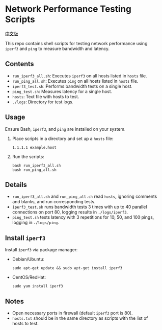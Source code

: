 # Network Performance Testing Scripts
[中文版](./README.md)

This repo contains shell scripts for testing network performance using `iperf3` and `ping` to measure bandwidth and latency.

## Contents

- `run_iperf3_all.sh`: Executes `iperf3` on all hosts listed in `hosts` file.
- `run_ping_all.sh`: Executes `ping` on all hosts listed in `hosts` file.
- `iperf3_test.sh`: Performs bandwidth tests on a single host.
- `ping_test.sh`: Measures latency for a single host.
- `hosts`: Text file with hosts to test.
- `./logs`: Directory for test logs.

## Usage

Ensure Bash, `iperf3`, and `ping` are installed on your system.

1. Place scripts in a directory and set up a `hosts` file:
   ```
   1.1.1.1 example.host
   ```
2. Run the scripts:
   ```
   bash run_iperf3_all.sh
   bash run_ping_all.sh
   ```

## Details

- `run_iperf3_all.sh` and `run_ping_all.sh` read `hosts`, ignoring comments and blanks, and run corresponding tests.
- `iperf3_test.sh` runs bandwidth tests 3 times with up to 40 parallel connections on port 80, logging results in `./logs/iperf3`.
- `ping_test.sh` tests latency with 3 repetitions for 10, 50, and 100 pings, logging in `./logs/ping`.

## Install `iperf3`

Install `iperf3` via package manager:

- Debian/Ubuntu:
  ```
  sudo apt-get update && sudo apt-get install iperf3
  ```
- CentOS/RedHat:
  ```
  sudo yum install iperf3
  ```

## Notes

- Open necessary ports in firewall (default `iperf3` port is 80).
- `hosts.txt` should be in the same directory as scripts with the list of hosts to test.
